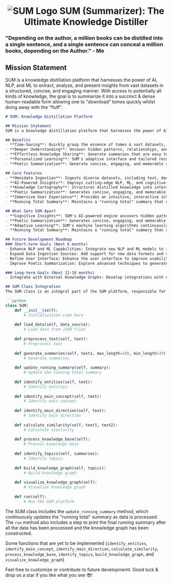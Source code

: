 <h1 align="center">
  <img src="https://github.com/OtotaO/SUM/assets/93845604/5749c582-725d-407c-ac6c-06fb8e90ed94" alt="SUM Logo">
SUM (Summarizer): The Ultimate Knowledge Distiller


### "Depending on the author, a million books can be distilled into a single sentence, and a single sentence can conceal a million books, depending on the Author." - Me

## Mission Statement

SUM is a knowledge distillation platform that harnesses the power of AI, NLP, and ML to extract, analyze, and present insights from vast datasets in a structured, concise, and engaging manner. 
With access to potentially all kinds of knowledge, the goal is to summarize it into a succinct & dense human-readable form allowing one to "download" tomes quickly whilst doing away with the "fluff".

```markdown
# SUM: Knowledge Distillation Platform

## Mission Statement
SUM is a knowledge distillation platform that harnesses the power of AI, NLP, and ML to extract, analyze, and present insights from vast datasets in a structured, concise, and engaging manner. With access to potentially all kinds of knowledge, the goal is to summarize it into a succinct & dense human-readable form allowing one to "download" tomes quickly whilst doing away with the "fluff".

## Benefits
- **Time-Saving**: Quickly grasp the essence of tomes & vast datasets, saving hours of research and analysis.
- **Deeper Understanding**: Uncover hidden patterns, relationships, and insights through SUM's advanced knowledge representation and visualization tools.
- **Effortless Knowledge Sharing**: Generate summaries that are easy to understand, share, and discuss, facilitating collaboration and sparking meaningful conversations.
- **Personalized Learning**: SUM's adaptive interface and tailored recommendations empower users to explore complex topics at their own pace and depth.
- **Poetic Summarization**: Generate concise, engaging, and memorable summaries, distilling wisdom from analyzed data and making complex information more accessible and enjoyable.

## Core Features
- **Omnidata Ingestion**: Ingests diverse datasets, including text, documents, databases, multimedia content, and APIs, to provide a comprehensive knowledge base.
- **AI-Powered Insights**: Employs cutting-edge NLP, ML, and cognitive computing techniques to extract entities, sentiments, relationships, themes, and trends from textual data.
- **Knowledge Cartography**: Structures distilled knowledge into interactive, hierarchical knowledge graphs, ontologies, mind maps, and concept networks, revealing complex relationships and patterns.
- **Poetic Summarization**: Generates concise, engaging, and memorable summaries, distilling wisdom from analyzed data and making complex information more accessible and enjoyable.
- **Immersive User Experience**: Provides an intuitive, interactive interface with features like text trees, visualizations, quote carousels, and interactive simulations, allowing users to explore distilled knowledge in a captivating and immersive environment.
- **Running Total Summary**: Maintains a "running total" summary that continuously updates as data is processed, providing a concise and distilled representation of the entire dataset.

## What Sets SUM Apart
- **Cognitive Insights**: SUM's AI-powered engine uncovers hidden patterns, relationships, and trends, providing users with a deeper understanding of complex knowledge domains.
- **Poetic Summarization**: Generates concise, engaging, and memorable summaries, distilling wisdom from analyzed data and making complex information more accessible and enjoyable.
- **Adaptive Learning**: SUM's machine learning algorithms continuously learn from user interactions, refining its understanding of knowledge domains and improving the accuracy of its summaries and recommendations.
- **Running Total Summary**: Maintains a "running total" summary that continuously updates as data is processed, providing a concise and distilled representation of the entire dataset.

## Future Development Roadmap
### Short-term Goals (Next 6 months)
- Enhance NLP and ML Capabilities: Integrate new NLP and ML models to improve the accuracy and efficiency of data analysis.
- Expand Data Ingestion Sources: Add support for new data formats and sources, including APIs, web scraping, and IoT devices.
- Refine User Interface: Enhance the user interface to improve usability, accessibility, and overall user experience.
- Improve Poetic Summarization: Explore advanced techniques to generate even more creative and personalized poetic summaries.

### Long-term Goals (Next 12-18 months)
- Integrate with External Knowledge Graphs: Develop integrations with external knowledge graphs to expand SUM's knowledge base and facilitate collaboration with other AI systems.

## SUM Class Integration
The SUM class is an integral part of the SUM platform, responsible for text summarization, knowledge graph construction, and visualization. Below is a condensed version of the SUM class:

```python
class SUM:
    def __init__(self):
        # Initialization code here
        
    def load_data(self, data_source):
        # Load data from JSON files
        
    def preprocess_text(self, text):
        # Preprocess text
        
    def generate_summaries(self, texts, max_length=100, min_length=30):
        # Generate summaries
        
    def update_running_summary(self, summary):
        # Update the running total summary
        
    def identify_entities(self, text):
        # Identify entities
        
    def identify_main_concept(self, text):
        # Identify main concept
        
    def identify_main_direction(self, text):
        # Identify main direction
        
    def calculate_similarity(self, text1, text2):
        # Calculate similarity
        
    def process_knowledge_base(self):
        # Process knowledge base
        
    def identify_topics(self, summaries):
        # Identify topics
        
    def build_knowledge_graph(self, topics):
        # Build knowledge graph
        
    def visualize_knowledge_graph(self):
        # Visualize knowledge graph
        
    def run(self):
        # Run the SUM platform
```

The SUM class includes the `update_running_summary` method, which continuously updates the "running total" summary as data is processed. The `run` method also includes a step to print the final running summary after all the data has been processed and the knowledge graph has been constructed.

Some functions that are yet to be implemented 
(`identify_entities`, `identify_main_concept`, `identify_main_direction`, `calculate_similarity`, `process_knowledge_base`, `identify_topics`, `build_knowledge_graph`, and `visualize_knowledge_graph`)

Feel free to customize or contribute to future developmemt. Good luck & drop us a star if you like what you see 😎!
